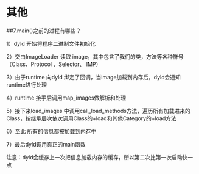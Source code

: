 # 其他
##7.main()之前的过程有哪些？

1）dyld 开始将程序二进制文件初始化

2）交由ImageLoader 读取 image，其中包含了我们的类，方法等各种符号（Class、Protocol 、Selector、 IMP）

3）由于runtime 向dyld 绑定了回调，当image加载到内存后，dyld会通知runtime进行处理

4）runtime 接手后调用map_images做解析和处理

5）接下来load_images 中调用call_load_methods方法，遍历所有加载进来的Class，按继承层次依次调用Class的+load和其他Category的+load方法

6）至此 所有的信息都被加载到内存中

7）最后dyld调用真正的main函数

注意：dyld会缓存上一次把信息加载内存的缓存，所以第二次比第一次启动快一点